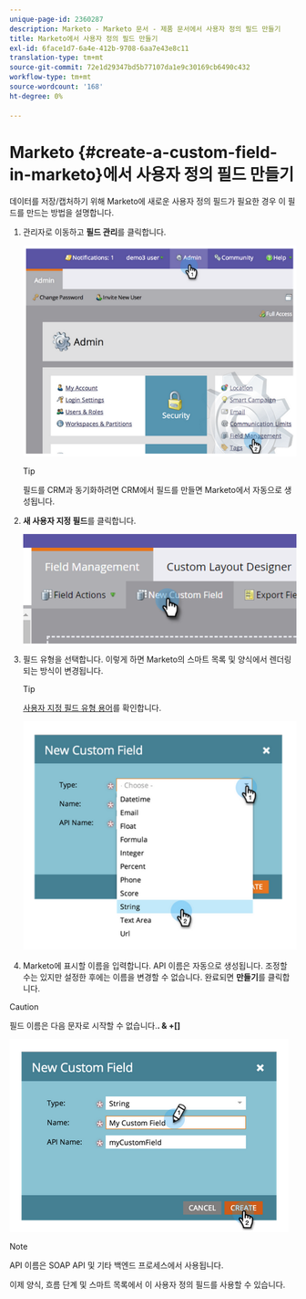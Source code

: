 ```yaml
---
unique-page-id: 2360287
description: Marketo - Marketo 문서 - 제품 문서에서 사용자 정의 필드 만들기
title: Marketo에서 사용자 정의 필드 만들기
exl-id: 6face1d7-6a4e-412b-9708-6aa7e43e8c11
translation-type: tm+mt
source-git-commit: 72e1d29347bd5b77107da1e9c30169cb6490c432
workflow-type: tm+mt
source-wordcount: '168'
ht-degree: 0%

---
```


# Marketo {#create-a-custom-field-in-marketo}에서 사용자 정의 필드 만들기

데이터를 저장/캡처하기 위해 Marketo에 새로운 사용자 정의 필드가 필요한 경우 이 필드를 만드는 방법을 설명합니다.

1. 관리자로 이동하고 **필드 관리**&#x200B;를 클릭합니다.

   ![](assets/image2014-9-24-13-3a46-3a26.png)

   >[!TIP]
   >
   >필드를 CRM과 동기화하려면 CRM에서 필드를 만들면 Marketo에서 자동으로 생성됩니다.

1. **새 사용자 지정 필드**&#x200B;를 클릭합니다.

   ![](assets/two.png)

1. 필드 유형을 선택합니다. 이렇게 하면 Marketo의 스마트 목록 및 양식에서 렌더링되는 방식이 변경됩니다.

   >[!TIP]
   >
   >[사용자 지정 필드 유형 용어](/help/marketo/product-docs/administration/field-management/custom-field-type-glossary.md)를 확인합니다.

   ![](assets/image2014-9-24-13-3a47-3a42.png)

1. Marketo에 표시할 이름을 입력합니다. API 이름은 자동으로 생성됩니다. 조정할 수는 있지만 설정한 후에는 이름을 변경할 수 없습니다. 완료되면 **만들기**&#x200B;를 클릭합니다.

>[!CAUTION]
>
>필드 이름은 다음 문자로 시작할 수 없습니다.**. &amp; +[]**

![](assets/image2014-9-24-13-3a48-3a26.png)

>[!NOTE]
>
>API 이름은 SOAP API 및 기타 백엔드 프로세스에서 사용됩니다.

이제 양식, 흐름 단계 및 스마트 목록에서 이 사용자 정의 필드를 사용할 수 있습니다.
